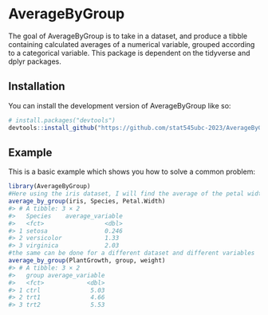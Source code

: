 
<!-- README.md is generated from README.Rmd. Please edit that file -->

# AverageByGroup

<!-- badges: start -->
<!-- badges: end -->

The goal of AverageByGroup is to take in a dataset, and produce a tibble
containing calculated averages of a numerical variable, grouped
according to a categorical variable. This package is dependent on the
tidyverse and dplyr packages.

## Installation

You can install the development version of AverageByGroup like so:

``` r
# install.packages("devtools")
devtools::install_github("https://github.com/stat545ubc-2023/AverageByGroup.git", ref = "0.1.0")
```

## Example

This is a basic example which shows you how to solve a common problem:

``` r
library(AverageByGroup)
#Here using the iris dataset, I will find the average of the petal width for each species
average_by_group(iris, Species, Petal.Width)
#> # A tibble: 3 × 2
#>   Species    average_variable
#>   <fct>                 <dbl>
#> 1 setosa                0.246
#> 2 versicolor            1.33 
#> 3 virginica             2.03
#the same can be done for a different dataset and different variables
average_by_group(PlantGrowth, group, weight)
#> # A tibble: 3 × 2
#>   group average_variable
#>   <fct>            <dbl>
#> 1 ctrl              5.03
#> 2 trt1              4.66
#> 3 trt2              5.53
```
